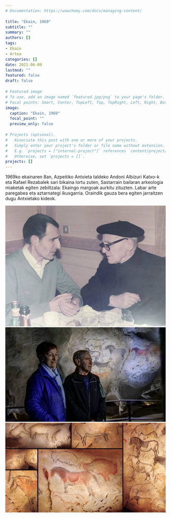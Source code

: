```yaml
---
# Documentation: https://wowchemy.com/docs/managing-content/

title: "Ekain, 1969"
subtitle: ""
summary: ""
authors: []
tags: 
- Ekain
- Artea
categories: []
date: 2021-06-09
lastmod: ""
featured: false
draft: false

# Featured image
# To use, add an image named `featured.jpg/png` to your page's folder.
# Focal points: Smart, Center, TopLeft, Top, TopRight, Left, Right, BottomLeft, Bottom, BottomRight.
image:
  caption: "Ekain, 1969"
  focal_point: ""
  preview_only: false

# Projects (optional).
#   Associate this post with one or more of your projects.
#   Simply enter your project's folder or file name without extension.
#   E.g. `projects = ["internal-project"]` references `content/project/deep-learning/index.md`.
#   Otherwise, set `projects = []`.
projects: []
---
```


1969ko ekainaren 8an, Azpeitiko Antxieta taldeko Andoni Albizuri Katxo-k eta Rafael Rezabalek sari bikaina lortu zuten, Sastarrain bailaran arkeologia miaketak egiten zebiltzala: Ekaingo margoak aurkitu zituzten. Labar arte paregabea eta aztarnategi ikusgarria. Oraindik gauza bera egiten jarraitzen dugu Antxietako kideok.

![Ekain, 1969](media/1.jpg)
![Ekain, 1969](media/2.jpg)
![Ekain, 1969](media/3.jpg)
